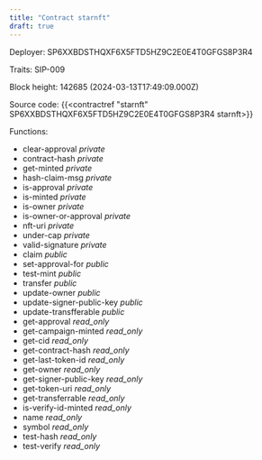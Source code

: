 ```yaml
---
title: "Contract starnft"
draft: true
---
```

Deployer: SP6XXBDSTHQXF6X5FTD5HZ9C2E0E4T0GFGS8P3R4

Traits:
SIP-009 



Block height: 142685 (2024-03-13T17:49:09.000Z)

Source code: {{<contractref "starnft" SP6XXBDSTHQXF6X5FTD5HZ9C2E0E4T0GFGS8P3R4 starnft>}}

Functions:

* clear-approval _private_
* contract-hash _private_
* get-minted _private_
* hash-claim-msg _private_
* is-approval _private_
* is-minted _private_
* is-owner _private_
* is-owner-or-approval _private_
* nft-uri _private_
* under-cap _private_
* valid-signature _private_
* claim _public_
* set-approval-for _public_
* test-mint _public_
* transfer _public_
* update-owner _public_
* update-signer-public-key _public_
* update-transfferable _public_
* get-approval _read_only_
* get-campaign-minted _read_only_
* get-cid _read_only_
* get-contract-hash _read_only_
* get-last-token-id _read_only_
* get-owner _read_only_
* get-signer-public-key _read_only_
* get-token-uri _read_only_
* get-transferrable _read_only_
* is-verify-id-minted _read_only_
* name _read_only_
* symbol _read_only_
* test-hash _read_only_
* test-verify _read_only_

